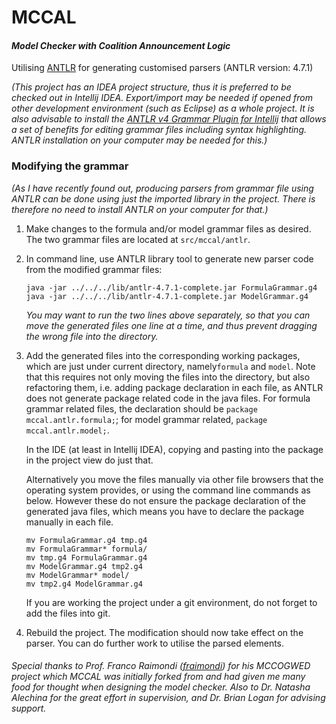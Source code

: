 # MCCAL
#### *Model Checker with Coalition Announcement Logic*
Utilising [ANTLR][2] for generating customised parsers
(ANTLR version: 4.7.1)

*(This project has an IDEA project structure, thus it is preferred to be checked out in Intellij IDEA. Export/import may be needed if opened from other development environment (such as Eclipse) as a whole project. It is also advisable to install the [ANTLR v4 Grammar Plugin for Intellij][3] that allows a set of benefits for editing grammar files including syntax highlighting. ANTLR installation on your computer may be needed for this.)*

### Modifying the grammar

*(As I have recently found out, producing parsers from grammar file using ANTLR can be done using just the imported library in the project. There is therefore no need to install ANTLR on your computer for  that.)*

1. Make changes to the formula and/or model grammar files as desired. The two grammar files are located at `src/mccal/antlr`. 

2. In command line, use ANTLR library tool to generate new parser code from the modified grammar files:

   ```shell
   java -jar ../../../lib/antlr-4.7.1-complete.jar FormulaGrammar.g4
   java -jar ../../../lib/antlr-4.7.1-complete.jar ModelGrammar.g4
   ```
   
   *You may want to run the two lines above separately, so that you can move the generated files one line at a time, and thus prevent dragging the wrong file into the directory.*

3. Add the generated files into the corresponding working packages, which are just under current directory, namely`formula` and `model`. 
   Note that this requires not only moving the files into the directory, but also refactoring them, i.e. adding package declaration in each file, as ANTLR does not generate package related code in the java files.
   For formula grammar related files, the declaration should be `package mccal.antlr.formula;`; for model grammar related, `package mccal.antlr.model;`. 

   In the IDE (at least in Intellij IDEA), copying and pasting into the package in the project view do just that. 

   Alternatively you move the files manually via other file browsers that the operating system provides, or using the command line commands as below. However these do not ensure the package declaration of the generated java files, which means you have to declare the package manually in each file.

   ```shell
   mv FormulaGrammar.g4 tmp.g4
   mv FormulaGrammar* formula/
   mv tmp.g4 FormulaGrammar.g4
   mv ModelGrammar.g4 tmp2.g4
   mv ModelGrammar* model/
   mv tmp2.g4 ModelGrammar.g4
   ```

   If you are working the project under a git environment, do not forget to add the files into git.

4. Rebuild the project. The modification should now take effect on the parser. You can do further work to utilise the parsed elements.



###### *Special thanks to Prof. Franco Raimondi ([fraimondi][1]) for his MCCOGWED project which MCCAL was initially forked from and had given me many food for thought when designing the model checker. Also to Dr. Natasha Alechina for the great effort in supervision, and Dr. Brian Logan for advising support.* 

[1]:	https://github.com/fraimondi/mccogwed
[2]:    https://www.antlr.org

[3]: http://plugins.jetbrains.com/plugin/7358-antlr-v4-grammar-plugin
